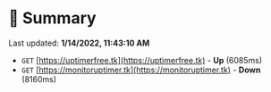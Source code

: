 # 📖 Summary
Last updated: **1/14/2022, 11:43:10 AM**

- `GET` [https://uptimerfree.tk](https://uptimerfree.tk) - **Up** (6085ms)
- `GET` [https://monitoruptimer.tk](https://monitoruptimer.tk) - **Down** (8160ms)
